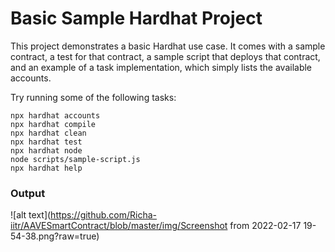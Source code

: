 # Basic Sample Hardhat Project

This project demonstrates a basic Hardhat use case. It comes with a sample contract, a test for that contract, a sample script that deploys that contract, and an example of a task implementation, which simply lists the available accounts.

Try running some of the following tasks:

```shell
npx hardhat accounts
npx hardhat compile
npx hardhat clean
npx hardhat test
npx hardhat node
node scripts/sample-script.js
npx hardhat help
```
### Output

![alt text](https://github.com/Richa-iitr/AAVESmartContract/blob/master/img/Screenshot from 2022-02-17 19-54-38.png?raw=true)
